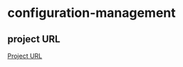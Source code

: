 # configuration-management
## project URL
[Project URL](https://github.com/ajaygaddam91/configuration-management)

